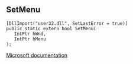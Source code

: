 ## SetMenu

```
[DllImport("user32.dll", SetLastError = true)]
public static extern bool SetMenu(
   IntPtr hWnd,
   IntPtr hMenu
);
```

[Microsoft documentation](https://docs.microsoft.com/en-us/windows/win32/api/winuser/nf-winuser-setmenu)
